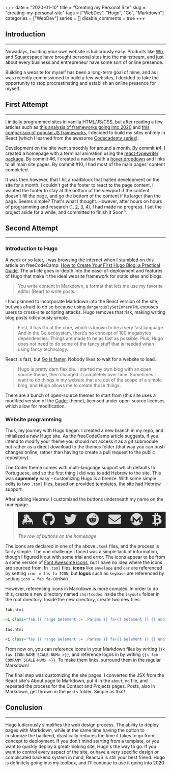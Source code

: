 +++ 
date = "2020-01-10"
title = "Creating my Personal Site"
slug = "creating-my-personal-site" 
tags = ["WebDev", "Hugo", "Go", "Markdown"]
categories = ["WebDev"]
series = []
disable_comments = true
+++

## Introduction
---
Nowadays, building your own website is ludicrously easy. Products like [Wix][1] and [Squarespace][2] have brought 
personal sites into the mainstream, and just about every business and entrepreneur have some sort of online presence.

Building a website for myself has been a long-term goal of mine, and as I was recently commissioned to build a few 
websites, I decided to take the opportunity to stop procrastinating and establish an online presence for myself.

## First Attempt
---
I initially programmed sites in vanilla HTML/JS/CSS, but after reading a few articles such as [this analysis of frameworks
 going into 2020][3] and [this comparison of popular JS frameworks][4], I decided to build my sites entirely in React 
(which I learned from the awesome [Codecademy series][5]).

Development on the site went smoothly for around a month. By commit #4, I created a homepage with a terminal animation 
using the [react-typewriter package][6]. By commit #6,  I created a navbar with a [hover dropdown][7] and links to all 
main site pages. By commit  #10, I had most of the main pages' content completed.

It was then however, that I hit a roadblock that halted development on the site for a month: I couldn't get the footer 
to react to the page content. I wanted the footer to stay at the bottom of the viewport if the content doesn't fill the 
page, and go the bottom of the content if its larger than the page. Seems simple? That's what I thought. However, after 
hours on hours of programming and research ([1][8], [2][9], [3][10], [4][11]), I had made no progress. I set the project
 aside for a while, and committed to finish it Soon™.
## Second Attempt
---
### Introduction to Hugo
A week or so later, I was browsing the internet when I stumbled on this article on freeCodeCamp: [How to Create Your 
First Hugo Blog: a Practical Guide][12]. The article goes in-depth into the ease-of-deployment and features of Hugo that
 make it the ideal website framework for static sites and blogs:

>You write content in Markdown, a format that lets me use my favorite editor (Bear) to write posts.

I had planned to incorporate Markdown into the React version of the site, but was afraid to do so because using 
`dangerouslySetInnerHTML` exposes users to cross-site scripting attacks. Hugo removes that risk, making writing blog 
posts ridiculously simple.

>First, it has Go at the core, which is known to be a very fast language. 
>And in the Go ecosystem, there’s no concept of 100 megabytes dependencies. 
>Things are made to be as fast as possible. Plus, Hugo does not need to do 
>some of the fancy stuff that is needed when using fancy technology. 

React is fast, but [Go is faster][14]. Nobody likes to wait for a website to load.

>Hugo is pretty darn flexible. I started my own blog with an open source theme, 
>then changed it completely over time. Sometimes I want to do things in my website 
>that are out of the scope of a simple blog, and Hugo allows me to create those things.

There are a bunch of open-source themes to start from (this site uses a modified version of the [Coder][13] theme), 
licensed under open-source licenses which allow for modification.
### Website programming
Thus, my journey with Hugo began. I created a new branch in my repo, and initialized a new Hugo site. As the freeCodeCamp 
article suggests, if you intend to modify your theme you should not access it as a git submodule but rather as a direct 
download to the themes folder (that way you can push changes online, rather than having to create a pull request to the 
public repository).

The Coder theme comes with multi-language support which defaults to Portuguese, and so the first thing I did was to add 
Hebrew to the site. This was **supremely** easy – customizing Hugo is a breeze. With some simple edits to two `.toml` 
files, based on provided templates, the site had Hebrew support.

After adding Hebrew, I customized the buttons underneath my name on the homepage.
>![The row of buttons on the homepage][17]
>
>*The row of buttons on the homepage*

The icons are declared in one of the above `.toml` files, and the process is fairly simple. The one challenge I faced 
was a simple lack of information, though I figured it out with some trial and error. The icons appear to be from a 
some version of [Font Awesome icons][18], but I have no idea where the icons are sourced from. In `.toml` files, 
**icons** like `envelope` and `car` are referenced by setting `icon = fas fa-ICON`, but **logos** such as 
`keybase` are referenced by setting `icon = fab fa-COMPANY`.

However, referencing icons in Markdown is more complex. In order to do this, create a new directory named `shortcodes` 
inside the `layouts` folder in the root directory. Inside the new directory, create two new files:

`fab.html`
```html
<i class="fab {{ range $element := .Params }} fa-{{ $element }} {{ end }}"></i>
```
`fas.html`
```html
<i class="fas {{ range $element := .Params }} fa-{{ $element }} {{ end }}"></i>
```

From now on, you can reference icons in your Markdown files by writing `{{< fas ICON-NAME SCALE-NUMx >}}`, and reference 
logos in by writing `{{< fab COMPANY SCALE-NUMx >}}`. To make them links, surround them in the regular Markdown!

The final step was customizing the site pages. I converted the JSX from the React site's About page to Markdown, put it 
in the `about.md` file, and repeated the process for the Contact and Projects pages. Posts, also in Markdown, get 
thrown in the `posts` folder. Simple as that!
## Conclusion
---
Hugo ludicrously simplifies the web design process. The ability to deploy pages with Markdown, while at the same time 
having the option to customize the backend, drastically reduces the time it takes to go from concept to deployment. If 
you don't mind starting from a template, or you want to quickly deploy a great-looking site, Hugo's the way to go. If you 
want to control every aspect of the site, or have a very specific design or complicated backend system in mind, ReactJS is 
still your best friend. Hugo is definitely going into my toolbox, and I'll continue to use it going into 2020.

[1]: https://www.wix.com/
[2]: https://www.squarespace.com/
[3]: https://medium.com/javascript-scene/top-javascript-frameworks-and-topics-to-learn-in-2020-and-the-new-decade-ced6e9d812f9
[4]: https://hackernoon.com/angular-vs-react-vs-vue-which-is-the-best-choice-for-2019-16ce0deb3847
[5]: https://www.codecademy.com/learn/react-101
[6]: https://github.com/ianbjorndilling/react-typewriter
[7]: https://www.w3schools.com/howto/howto_css_dropdown.asp
[8]: https://matthewjamestaylor.com/bottom-footer
[9]: https://stackoverflow.com/questions/14227013/get-footer-to-stay-at-the-bottom-of-the-page
[10]: https://stackoverflow.com/questions/643879/css-to-make-html-page-footer-stay-at-bottom-of-the-page-with-a-minimum-height-b
[11]: https://stackoverflow.com/questions/42294/how-do-you-get-the-footer-to-stay-at-the-bottom-of-a-web-page
[12]: https://www.freecodecamp.org/news/your-first-hugo-blog-a-practical-guide/
[13]: https://github.com/luizdepra/hugo-coder/
[14]: https://benchmarksgame-team.pages.debian.net/benchmarksgame/fastest/go-node.html
[15]: https://github.com/ReactTraining/react-router
[16]: https://github.com/luizdepra/hugo-coder/blob/master/README.md
[17]: buttons.png
[18]: https://fontawesome.com/v4.7.0/icons/
